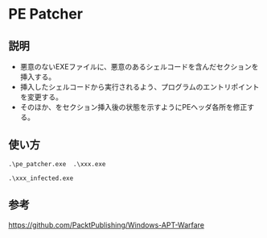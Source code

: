 # PE Patcher

## 説明

- 悪意のないEXEファイルに、悪意のあるシェルコードを含んだセクションを挿入する。
- 挿入したシェルコードから実行されるよう、プログラムのエントリポイントを変更する。
- そのほか、をセクション挿入後の状態を示すようにPEヘッダ各所を修正する。

## 使い方

```
.\pe_patcher.exe  .\xxx.exe

.\xxx_infected.exe
```

## 参考

https://github.com/PacktPublishing/Windows-APT-Warfare